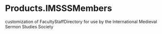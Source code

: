 Products.IMSSSMembers
=====================

customization of FacultyStaffDirectory for use by the International Medieval Sermon Studies Society
